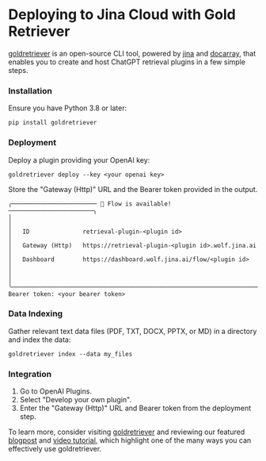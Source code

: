 # Deploying to Jina Cloud with Gold Retriever

[goldretriever](https://github.com/jina-ai/GoldRetriever) is an open-source CLI tool, powered by [jina](https://github.com/jina-ai/jina) and [docarray](https://github.com/docarray/docarray), that enables you to create and host ChatGPT retrieval plugins in a few simple steps.

### Installation
Ensure you have Python 3.8 or later:
```shell
pip install goldretriever 
```

### Deployment
Deploy a plugin providing your OpenAI key:
```shell
goldretriever deploy --key <your openai key>
```

Store the "Gateway (Http)" URL and the Bearer token provided in the output.
```shell
╭──────────────────────── 🎉 Flow is available! ────────────────────────╮
│                                                                       │
│   ID               retrieval-plugin-<plugin id>                       │
│   Gateway (Http)   https://retrieval-plugin-<plugin id>.wolf.jina.ai  │
│   Dashboard        https://dashboard.wolf.jina.ai/flow/<plugin id>    │
│                                                                       │
╰───────────────────────────────────────────────────────────────────────╯
Bearer token: <your bearer token>
```

### Data Indexing
Gather relevant text data files (PDF, TXT, DOCX, PPTX, or MD) in a directory and index the data:
```shell
goldretriever index --data my_files
```

### Integration
1. Go to OpenAI Plugins.
2. Select "Develop your own plugin".
3. Enter the "Gateway (Http)" URL and Bearer token from the deployment step.

To learn more, consider visiting [goldretriever](https://github.com/jina-ai/GoldRetriever) and reviewing our featured [blogpost](https://jina.ai/news/gold-retriever-let-chatgpt-talk-to-your-data/) and [video tutorial](https://www.youtube.com/watch?v=gQz-vuo8w5I), which highlight one of the many ways you can effectively use goldretriever.
